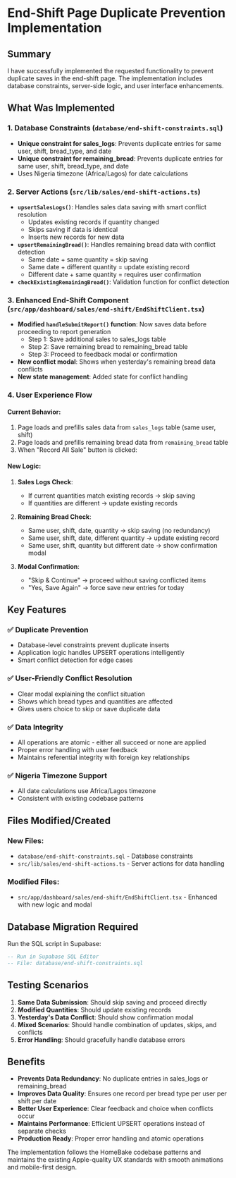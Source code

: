# End-Shift Page Duplicate Prevention Implementation

## Summary

I have successfully implemented the requested functionality to prevent duplicate saves in the end-shift page. The implementation includes database constraints, server-side logic, and user interface enhancements.

## What Was Implemented

### 1. Database Constraints (`database/end-shift-constraints.sql`)
- **Unique constraint for sales_logs**: Prevents duplicate entries for same user, shift, bread_type, and date
- **Unique constraint for remaining_bread**: Prevents duplicate entries for same user, shift, bread_type, and date
- Uses Nigeria timezone (Africa/Lagos) for date calculations

### 2. Server Actions (`src/lib/sales/end-shift-actions.ts`)
- **`upsertSalesLogs()`**: Handles sales data saving with smart conflict resolution
  - Updates existing records if quantity changed
  - Skips saving if data is identical
  - Inserts new records for new data
- **`upsertRemainingBread()`**: Handles remaining bread data with conflict detection
  - Same date + same quantity = skip saving
  - Same date + different quantity = update existing record
  - Different date + same quantity = requires user confirmation
- **`checkExistingRemainingBread()`**: Validation function for conflict detection

### 3. Enhanced End-Shift Component (`src/app/dashboard/sales/end-shift/EndShiftClient.tsx`)
- **Modified `handleSubmitReport()` function**: Now saves data before proceeding to report generation
  - Step 1: Save additional sales to sales_logs table
  - Step 2: Save remaining bread to remaining_bread table
  - Step 3: Proceed to feedback modal or confirmation
- **New conflict modal**: Shows when yesterday's remaining bread data conflicts
- **New state management**: Added state for conflict handling

### 4. User Experience Flow

#### Current Behavior:
1. Page loads and prefills sales data from `sales_logs` table (same user, shift)
2. Page loads and prefills remaining bread data from `remaining_bread` table
3. When "Record All Sale" button is clicked:

#### New Logic:
1. **Sales Logs Check**: 
   - If current quantities match existing records → skip saving
   - If quantities are different → update existing records
   
2. **Remaining Bread Check**:
   - Same user, shift, date, quantity → skip saving (no redundancy)
   - Same user, shift, date, different quantity → update existing record
   - Same user, shift, quantity but different date → show confirmation modal
   
3. **Modal Confirmation**: 
   - "Skip & Continue" → proceed without saving conflicted items
   - "Yes, Save Again" → force save new entries for today

## Key Features

### ✅ Duplicate Prevention
- Database-level constraints prevent duplicate inserts
- Application logic handles UPSERT operations intelligently
- Smart conflict detection for edge cases

### ✅ User-Friendly Conflict Resolution
- Clear modal explaining the conflict situation
- Shows which bread types and quantities are affected
- Gives users choice to skip or save duplicate data

### ✅ Data Integrity
- All operations are atomic - either all succeed or none are applied
- Proper error handling with user feedback
- Maintains referential integrity with foreign key relationships

### ✅ Nigeria Timezone Support
- All date calculations use Africa/Lagos timezone
- Consistent with existing codebase patterns

## Files Modified/Created

### New Files:
- `database/end-shift-constraints.sql` - Database constraints
- `src/lib/sales/end-shift-actions.ts` - Server actions for data handling

### Modified Files:
- `src/app/dashboard/sales/end-shift/EndShiftClient.tsx` - Enhanced with new logic and modal

## Database Migration Required

Run the SQL script in Supabase:
```sql
-- Run in Supabase SQL Editor
-- File: database/end-shift-constraints.sql
```

## Testing Scenarios

1. **Same Data Submission**: Should skip saving and proceed directly
2. **Modified Quantities**: Should update existing records
3. **Yesterday's Data Conflict**: Should show confirmation modal
4. **Mixed Scenarios**: Should handle combination of updates, skips, and conflicts
5. **Error Handling**: Should gracefully handle database errors

## Benefits

- **Prevents Data Redundancy**: No duplicate entries in sales_logs or remaining_bread
- **Improves Data Quality**: Ensures one record per bread type per user per shift per date
- **Better User Experience**: Clear feedback and choice when conflicts occur
- **Maintains Performance**: Efficient UPSERT operations instead of separate checks
- **Production Ready**: Proper error handling and atomic operations

The implementation follows the HomeBake codebase patterns and maintains the existing Apple-quality UX standards with smooth animations and mobile-first design.